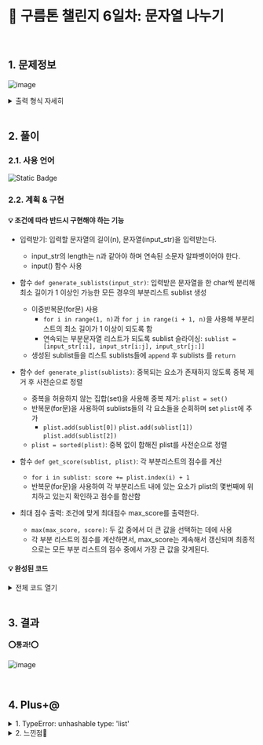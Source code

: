 # 🧩 구름톤 챌린지 6일차: 문자열 나누기

</br>

## 1. 문제정보
![image](https://github.com/hj4645/goormChallenge/assets/134211096/2bed6d87-0000-489d-a474-d1d7a6234428)

  <details>
  <summary>출력 형식 자세히</summary>
  
![image](https://github.com/hj4645/goormChallenge/assets/134211096/cced29ad-0987-4a2c-943c-d8f8c3b63a1a)
  </details>
</br>

## 2. 풀이
### 2.1. 사용 언어
![Static Badge](https://img.shields.io/badge/python-%233776AB?style=for-the-badge&logo=python&logoColor=white)

### 2.2. 계획 & 구현
#### 💡 조건에 따라 반드시 구현해야 하는 기능

- 입력받기: 입력할 문자열의 길이(n), 문자열(input_str)을 입력받는다.
  - input_str의 length는 n과 같아야 하며 연속된 소문자 알파벳이어야 한다.
  - input() 함수 사용

- 함수 `def generate_sublists(input_str)`: 입력받은 문자열을 한 char씩 분리해 최소 길이가 1 이상인 가능한 모든 경우의 부분리스트 sublist 생성
  - 이중반복문(for문) 사용
    - `for i in range(1, n)`과 `for j in range(i + 1, n)`을 사용해 부분리스트의 최소 길이가 1 이상이 되도록 함
    - 연속되는 부분문자열 리스트가 되도록 sublist 슬라이싱: `sublist = [input_str[:i], input_str[i:j], input_str[j:]]` 
  - 생성된 sublist들을 리스트 sublists들에 `append` 후 sublists 를 `return`

- 함수 `def generate_plist(sublists)`: 중복되는 요소가 존재하지 않도록 중복 제거 후 사전순으로 정렬
  - 중복을 허용하지 않는 집합(set)을 사용해 중복 제거: `plist = set()`
  - 반복문(for문)을 사용하여 sublists들의 각 요소들을 순회하며 set `plist`에 추가
    -   `plist.add(sublist[0])`
        `plist.add(sublist[1])`
        `plist.add(sublist[2])`
  - `plist = sorted(plist)`: 중복 없이 합해진 plist를 사전순으로 정렬

- 함수 `def get_score(sublist, plist)`: 각 부분리스트의 점수를 계산
  - `for i in sublist: score += plist.index(i) + 1`
  - 반복문(for문)을 사용하여 각 부분리스트 내에 있는 요소가 plist의 몇번째에 위치하고 있는지 확인하고 점수를 합산함
 
- 최대 점수 출력: 조건에 맞게 최대점수 max_score를 출력한다.
  - `max(max_score, score)`: 두 값 중에서 더 큰 값을 선택하는 데에 사용
  - 각 부분 리스트의 점수를 계산하면서, max_score는 계속해서 갱신되며 최종적으로는 모든 부분 리스트의 점수 중에서 가장 큰 값을 갖게된다.

#### 💡 완성된 코드

  <details>
  <summary>전체 코드 열기</summary>

```python

n = int(input())
input_str = input()

def generate_sublists(input_str):
    sublists = []
    
    for i in range(1, n):
        for j in range(i + 1, n):
            sublist = [input_str[:i], input_str[i:j], input_str[j:]]
            sublists.append(sublist)

    return sublists

sublists = generate_sublists(input_str) # 3부분으로 나눈 모든 경우의 수의 부분리스트들

# 부분리스트를 모두 합쳐 중복 제거 및 사전순으로 정렬
def generate_plist(sublists):
    plist = set()
    for sublist in sublists: # 각 요소들을 순회하며 set에 추가
        plist.add(sublist[0])
        plist.add(sublist[1])
        plist.add(sublist[2])

    plist = sorted(plist)
    return plist

plist = generate_plist(sublists) # 부분리스트들을 합해서 알파벳순 정렬한 plist

# 점수를 구하는 get_score()
def get_score(sublist, plist):
    score = 0
    scores = []
    for i in sublist:
        score += plist.index(i) + 1
    return score

max_score = 0 # 최대 점수 초기화

for sublist in sublists:
    score = get_score(sublist, plist)
    max_score = max(max_score, score)  # 최대 점수 갱신
    
print(max_score)

# 검증 차 출력해서 확인 가능
# print("최대 점수:", max_score)
# print("생성된 부분리스트들:", sublists)
# print("생성된 p 세트:", plist)
```
  </details>

</br>

## 3. 결과

#### ⭕통과!⭕
![image](https://github.com/hj4645/goormChallenge/assets/134211096/c0cffca0-075f-42b5-b39a-0440996cc2a2)

</br>

## 4. Plus+@
<details>
  <summary>1. TypeError: unhashable type: 'list' </summary>
  
  - 문제
    - plist에 sublists에 담긴 모든 항목을 추가해 중복을 제거하는 경우 `plist.add(sublist)`를 하면 오류 발생함
  - 해결
    - set(집합)에 추가하려는 요소가 변경 가능한(mutable) 자료형인 경우 오류 발생
    - 리스트 sublist를 집합 plist에 바로 추가하려고 하였기에 오류가 발생하는 것
    - set은 변경 가능한 요소를 가질 수 없으며, 해시 가능한(hashable) 변경되지 않는(immutable) 자료형만을 요소로 가질 수 있다.
    - 따라서 리스트 `sublist`를 직접 set에 추가하는 것이 아니라, 리스트의 각 요소들을 표현하며 변경되지 않는 문자열인 `sublist[0], sublist[1], sublist[2]`를 set에 추가해야 한다.
</details>

<details>
  <summary>2. 느낀점💬</summary>
  
  - 어떤식으로 문제를 풀이할지에 대해서는 금방 떠올랐지만, `python`에 익숙하지 않아서인지 함수 내부를 구현하는 데에 시간이 오래걸렸다.
  - 특히 만들어진 각각의 부분문자열들이 담긴 sublist를 set plist에 합할 때 sublist를 tuple로 변환하여도 계속 오류가 나서 고민을 많이했는데, 나중에는 결국 반복문을 사용해 순회하며 각각의 요소들을 추가했지만 해당 방향을 떠올리기까지가 무척 힘들었다.
  - `python`의 자료형과 리스트, 튜플, 집합 등에 대해 한 번 더 복습할 필요성을 느꼈다.
</details>
